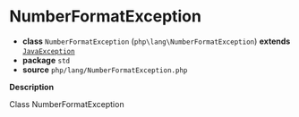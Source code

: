 # NumberFormatException

- **class** `NumberFormatException` (`php\lang\NumberFormatException`) **extends** [`JavaException`](https://github.com/jphp-compiler/jphp/blob/master/jphp-runtime/api-docs/classes/php/lang/JavaException.md)
- **package** `std`
- **source** `php/lang/NumberFormatException.php`

**Description**

Class NumberFormatException